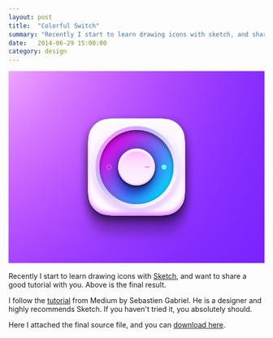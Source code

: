 ```yaml
---
layout: post
title:  "Colorful Switch"
summary: "Recently I start to learn drawing icons with sketch, and share a good tutorial with you."
date:   2014-06-29 15:00:00
category: design
---
```


![Colorful Switch image](/images/2014-06-29/colorful-switch@2x.png)

Recently I start to learn drawing icons with <a href="http://bohemiancoding.com/sketch/" target="_blank">Sketch</a>, and want to share a good tutorial with you. Above is the final result.

I follow the <a href="https://medium.com/@KounterB/b76271a095e3" target="_blank">tutorial</a> from Medium by Sebastien Gabriel. He is a designer and highly recommends Sketch. If you haven't tried it, you absolutely should.
 
Here I attached the final source file, and you can [download here](/images/2014-06-29/colorful-switch.zip).